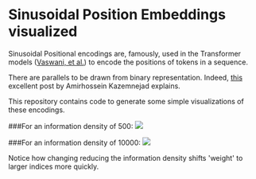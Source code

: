 # Sinusoidal Position Embeddings visualized

Sinusoidal Positional encodings are, famously, used in the Transformer models ([Vaswani, et al.](https://papers.neurips.cc/paper/7181-attention-is-all-you-need.pdf)) to encode the positions of tokens in a sequence.

There are parallels to be drawn from binary representation. Indeed, [this](https://kazemnejad.com/blog/transformer_architecture_positional_encoding/) excellent post by Amirhossein Kazemnejad explains.

This repository contains code to generate some simple visualizations of these encodings.

###For an information density of 500:
![](position_embeddings_500.gif)

###For an information density of 10000:
![](position_embeddings_10000.gif)

Notice how changing reducing the information density shifts 'weight' to larger indices more quickly.